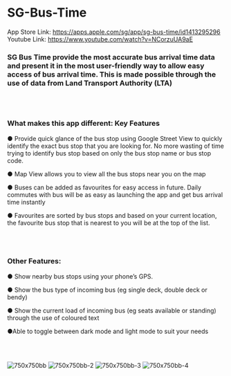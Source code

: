 # SG-Bus-Time

App Store Link: https://apps.apple.com/sg/app/sg-bus-time/id1413295296
Youtube Link: https://www.youtube.com/watch?v=NCorzuUA9aE

### SG Bus Time provide the most accurate bus arrival time data and present it in the most user-friendly way to allow easy access of bus arrival time. This is made possible through the use of data from Land Transport Authority (LTA)


<br>
<br>


### What makes this app different: Key Features

● Provide quick glance of the bus stop using Google Street View to quickly identify the exact bus stop that you are looking for. No more wasting of time trying to identify bus stop based on only the bus stop name or bus stop code. 

● Map View allows you to view all the bus stops near you on the map 

● Buses can be added as favourites for easy access in future. Daily commutes with bus will be as easy as launching the app and get bus arrival time instantly 

● Favourites are sorted by bus stops and based on your current location, the favourite bus stop that is nearest to you will be at the top of the list. 

<br>
<br>

### Other Features: 

● Show nearby bus stops using your phone’s GPS. 

● Show the bus type of incoming bus (eg single deck, double deck or bendy)

● Show the current load of incoming bus (eg seats available or standing) through the use of coloured text

●Able to toggle between dark mode and light mode to suit your needs 

<br>
<br>

![750x750bb](https://user-images.githubusercontent.com/48687942/54546652-188ded80-49df-11e9-8947-641a665732de.jpeg)
![750x750bb-2](https://user-images.githubusercontent.com/48687942/54546679-293e6380-49df-11e9-8287-cd1812b1f108.jpeg)
![750x750bb-3](https://user-images.githubusercontent.com/48687942/54546724-3d826080-49df-11e9-8e97-b3cbd2e6c8dc.jpeg)
![750x750bb-4](https://user-images.githubusercontent.com/48687942/54546822-77ebfd80-49df-11e9-8ad6-8ce1f49c9bbd.jpeg)
